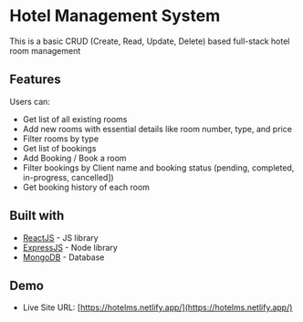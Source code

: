 
# Hotel Management System

This is a basic CRUD (Create, Read, Update, Delete) based full-stack hotel room management



## Features
Users can: 

- Get list of all existing rooms
- Add new rooms with essential details like room    number, type, and price
- Filter rooms by type
- Get list of bookings
- Add Booking / Book a room
- Filter bookings by Client name and booking status (pending, completed, in-progress, cancelled])
- Get booking history of each room
## Built with
- [ReactJS](https://reactjs.org/) - JS library
- [ExpressJS](https://expressjs.com) - Node library
- [MongoDB](https://www.mongodb.com) - Database
## Demo

- Live Site URL: [https://hotelms.netlify.app/](https://hotelms.netlify.app/)